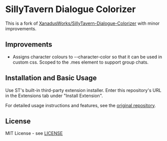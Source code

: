 # SillyTavern Dialogue Colorizer

This is a fork of [XanadusWorks/SillyTavern-Dialogue-Colorizer](https://github.com/XanadusWorks/SillyTavern-Dialogue-Colorizer) with minor improvements.

## Improvements
- Assigns character colours to --character-color so that it can be used in custom css. Scoped to the .mes element to support group chats.

## Installation and Basic Usage
Use ST's built-in third-party extension installer. Enter this repository's URL in the Extensions tab under "Install Extension".

For detailed usage instructions and features, see the [original repository](https://github.com/XanadusWorks/SillyTavern-Dialogue-Colorizer).

## License
MIT License - see [LICENSE](./LICENSE)
